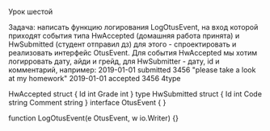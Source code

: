 Урок шестой

Задача: написать функцию логирования LogOtusEvent, на вход которой приходят события типа HwAccepted (домашняя работа принята) и HwSubmitted (студент отправил дз) для этого - спроектировать и реализовать интерфейс OtusEvent. Для события HwAccepted мы хотим логирровать дату, айди и грейд, для HwSubmitter - дату, id и комментарий, например:
2019-01-01 submitted 3456 "please take a look at my homework"
2019-01-01 accepted 3456 4type 

HwAccepted struct {
   Id int
   Grade int
}
type HwSubmitted struct {
   Id int
   Code string
   Comment string
}
interface OtusEvent {
}

function LogOtusEvent(e OtusEvent, w io.Writer) {}